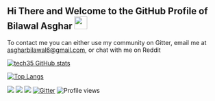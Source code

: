 ## Hi There and Welcome to the GitHub Profile of Bilawal Asghar <img src="https://raw.githubusercontent.com/MartinHeinz/MartinHeinz/master/wave.gif" width="30px"> 

To contact me you can either use my community on Gitter, email me at asgharbilawal6@gmail.com, or chat with me on Reddit


[![tech35 GitHub stats](https://github-readme-stats.vercel.app/api?username=tech35)](https://github.com/anuraghazra/github-readme-stats)

[![Top Langs](https://github-readme-stats.vercel.app/api/top-langs/?username=tech35&layout=compact)](https://github.com/anuraghazra/github-readme-stats)

<a href = "https://reddit.com/user/tech35/"><img src="https://img.shields.io/badge/Reddit-FF4500?style=for-the-badge&logo=reddit&logoColor=white"></a>   <a href = "mailto:asgharbilawal6@gmail.com"><img src="https://img.shields.io/badge/Gmail-D14836?style=for-the-badge&logo=gmail&logoColor=white"></a>   <a href = "https://python.org"><img src="https://img.shields.io/badge/Python-3776AB?style=for-the-badge&logo=python&logoColor=white"></a>   [![Gitter](https://badges.gitter.im/tech35/community.svg)](https://gitter.im/tech35/community?utm_source=badge&utm_medium=badge&utm_campaign=pr-badge)   ![Profile views](https://gpvc.arturio.dev/tech35)
